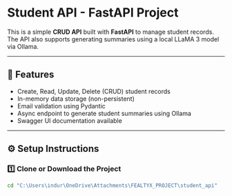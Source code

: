 # Student API - FastAPI Project

This is a simple **CRUD API** built with **FastAPI** to manage student records. The API also supports generating summaries using a local LLaMA 3 model via Ollama.

---

## 📌 Features

- Create, Read, Update, Delete (CRUD) student records
- In-memory data storage (non-persistent)
- Email validation using Pydantic
- Async endpoint to generate student summaries using Ollama
- Swagger UI documentation available

---

## ⚙️ Setup Instructions

### 1️⃣ Clone or Download the Project

```bash
cd "C:\Users\indur\OneDrive\Attachments\FEALTYX_PROJECT\student_api"
